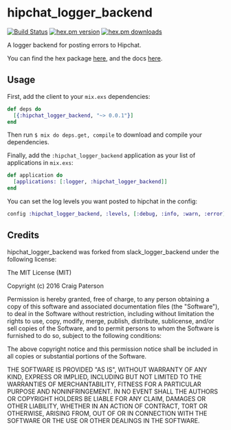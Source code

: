 hipchat_logger_backend
====================
[![Build Status](https://secure.travis-ci.org/fbcouch/hipchat_logger_backend.png?branch=master "Build Status")](http://travis-ci.org/fbcouch/hipchat_logger_backend)
[![hex.pm version](https://img.shields.io/hexpm/v/hipchat_logger_backend.svg)](https://hex.pm/packages/hipchat_logger_backend)
[![hex.pm downloads](https://img.shields.io/hexpm/dt/hipchat_logger_backend.svg)](https://hex.pm/packages/hipchat_logger_backend)

A logger backend for posting errors to Hipchat.

You can find the hex package [here](https://hex.pm/packages/hipchat_logger_backend), and the docs [here](http://hexdocs.pm/hipchat_logger_backend).

## Usage

First, add the client to your `mix.exs` dependencies:

```elixir
def deps do
  [{:hipchat_logger_backend, "~> 0.0.1"}]
end
```

Then run `$ mix do deps.get, compile` to download and compile your dependencies.

Finally, add the `:hipchat_logger_backend` application as your list of applications in `mix.exs`:

```elixir
def application do
  [applications: [:logger, :hipchat_logger_backend]]
end
```

You can set the log levels you want posted to hipchat in the config:

```elixir
config :hipchat_logger_backend, :levels, [:debug, :info, :warn, :error]
```

## Credits

hipchat_logger_backend was forked from slack_logger_backend under the following license:

The MIT License (MIT)

Copyright (c) 2016 Craig Paterson

Permission is hereby granted, free of charge, to any person obtaining a copy
of this software and associated documentation files (the "Software"), to deal
in the Software without restriction, including without limitation the rights
to use, copy, modify, merge, publish, distribute, sublicense, and/or sell
copies of the Software, and to permit persons to whom the Software is
furnished to do so, subject to the following conditions:

The above copyright notice and this permission notice shall be included in all
copies or substantial portions of the Software.

THE SOFTWARE IS PROVIDED "AS IS", WITHOUT WARRANTY OF ANY KIND, EXPRESS OR
IMPLIED, INCLUDING BUT NOT LIMITED TO THE WARRANTIES OF MERCHANTABILITY,
FITNESS FOR A PARTICULAR PURPOSE AND NONINFRINGEMENT. IN NO EVENT SHALL THE
AUTHORS OR COPYRIGHT HOLDERS BE LIABLE FOR ANY CLAIM, DAMAGES OR OTHER
LIABILITY, WHETHER IN AN ACTION OF CONTRACT, TORT OR OTHERWISE, ARISING FROM,
OUT OF OR IN CONNECTION WITH THE SOFTWARE OR THE USE OR OTHER DEALINGS IN THE
SOFTWARE.
